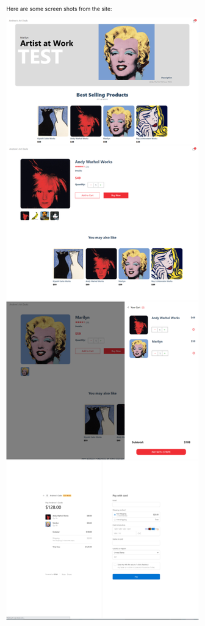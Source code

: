 Here are some screen shots from the site:

![example1](readmeimg/landingpage.png)
![example2](readmeimg/productpage.png)
![example3](readmeimg/shoppingcart.png)
![example4](readmeimg/payment.png)
